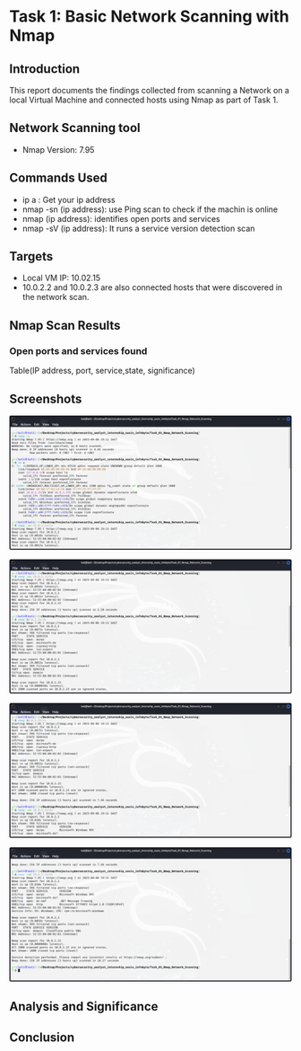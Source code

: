 # Task 1: Basic Network Scanning with Nmap

## Introduction
This report documents the findings collected from scanning a Network on a local Virtual Machine and connected hosts using Nmap as part of Task 1.

## Network Scanning tool
- Nmap Version: 7.95

## Commands Used
-  ip a : Get your ip address
-  nmap -sn (ip address): use Ping scan to check if the machin is online
-  nmap (ip address): identifies open ports and services 
-  nmap -sV (ip address): It runs a service version detection scan

## Targets

- Local VM IP: 10.02.15
- 10.0.2.2 and 10.0.2.3 are also connected hosts that were discovered in the network scan.

## Nmap Scan Results
### Open ports and services found

Table(IP address, port, service,state, significance)


## Screenshots
![Checking IP addresses](screenshots/checking_ip.png)

![Ping Scan](screenshots/ping_scan.png)

![Checking for Open Ports](screenshots/open_ports.png)

![Detection scan](screenshots/detection_scan.png)


## Analysis and Significance


## Conclusion
